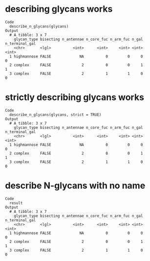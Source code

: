 # describing glycans works

    Code
      describe_n_glycans(glycans)
    Output
      # A tibble: 3 x 7
        glycan_type bisecting n_antennae n_core_fuc n_arm_fuc n_gal n_terminal_gal
        <chr>       <lgl>          <int>      <int>     <int> <int>          <int>
      1 highmannose FALSE             NA          0         0     0              0
      2 complex     FALSE              2          0         0     1              1
      3 complex     FALSE              2          1         1     0              0

# strictly describing glycans works

    Code
      describe_n_glycans(glycans, strict = TRUE)
    Output
      # A tibble: 3 x 7
        glycan_type bisecting n_antennae n_core_fuc n_arm_fuc n_gal n_terminal_gal
        <chr>       <lgl>          <int>      <int>     <int> <int>          <int>
      1 highmannose FALSE             NA          0         0     0              0
      2 complex     FALSE              2          0         0     1              1
      3 complex     FALSE              2          1         1     0              0

# describe N-glycans with no name

    Code
      result
    Output
      # A tibble: 3 x 7
        glycan_type bisecting n_antennae n_core_fuc n_arm_fuc n_gal n_terminal_gal
        <chr>       <lgl>          <int>      <int>     <int> <int>          <int>
      1 highmannose FALSE             NA          0         0     0              0
      2 complex     FALSE              2          0         0     1              1
      3 complex     FALSE              2          1         1     0              0


